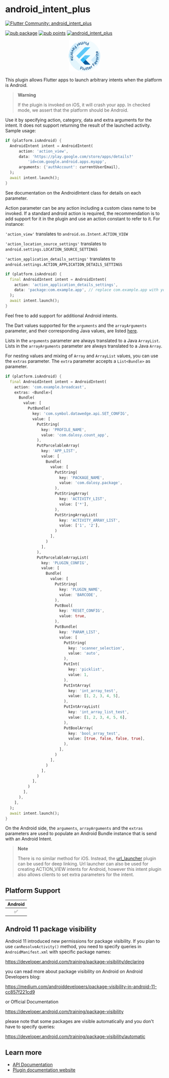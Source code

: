 # android_intent_plus

[![Flutter Community: android_intent_plus](https://fluttercommunity.dev/_github/header/android_intent_plus)](https://github.com/fluttercommunity/community)

[![pub package](https://img.shields.io/pub/v/android_intent_plus.svg)](https://pub.dev/packages/android_intent_plus)
[![pub points](https://img.shields.io/pub/points/android_intent_plus?color=2E8B57&label=pub%20points)](https://pub.dev/packages/android_intent_plus/score)
[![android_intent_plus](https://github.com/fluttercommunity/plus_plugins/actions/workflows/android_intent_plus.yaml/badge.svg)](https://github.com/fluttercommunity/plus_plugins/actions/workflows/android_intent_plus.yaml)

<center><a href="https://flutter.dev/docs/development/packages-and-plugins/favorites" target="_blank" rel="noreferrer noopener"><img src="../../website/static/img/flutter-favorite-badge.png" width="100" alt="build"></a></center>

This plugin allows Flutter apps to launch arbitrary intents when the platform is Android.

> **Warning**
>
> If the plugin is invoked on iOS, it will crash your app. In checked mode, we assert that the platform should be Android.

Use it by specifying action, category, data and extra arguments for the intent.
It does not support returning the result of the launched activity. Sample usage:

```dart
if (platform.isAndroid) {
  AndroidIntent intent = AndroidIntent(
      action: 'action_view',
      data: 'https://play.google.com/store/apps/details?'
          'id=com.google.android.apps.myapp',
      arguments: {'authAccount': currentUserEmail},
  );
  await intent.launch();
}
```

See documentation on the AndroidIntent class for details on each parameter.

Action parameter can be any action including a custom class name to be invoked.
If a standard android action is required, the recommendation is to add support
for it in the plugin and use an action constant to refer to it. For instance:

`'action_view'` translates to `android.os.Intent.ACTION_VIEW`

`'action_location_source_settings'` translates to `android.settings.LOCATION_SOURCE_SETTINGS`

`'action_application_details_settings'` translates to `android.settings.ACTION_APPLICATION_DETAILS_SETTINGS`

```dart
if (platform.isAndroid) {
  final AndroidIntent intent = AndroidIntent(
    action: 'action_application_details_settings',
    data: 'package:com.example.app', // replace com.example.app with your applicationId
  );
  await intent.launch();
}

```

Feel free to add support for additional Android intents.

The Dart values supported for the `arguments` and the `arrayArguments` parameter, and their corresponding Java values, are listed [here](https://flutter.dev/platform-channels/#codec).

Lists in the `arguments` parameter are always translated to a Java `ArrayList`. Lists in the `arrayArguments` parameter are always translated to a Java `Array`.

For nesting values and mixing of `Array` and `ArrayList` values, you can use the `extras` parameter. The `extra` parameter accepts a `List<Bundle>` as parameter.

```dart
if (platform.isAndroid) {
  final AndroidIntent intent = AndroidIntent(
    action: 'com.example.broadcast',
    extras: <Bundle>[
      Bundle(
        value: [
          PutBundle(
            key: 'com.symbol.datawedge.api.SET_CONFIG',
            value: [
              PutString(
                key: 'PROFILE_NAME',
                value: 'com.dalosy.count_app',
              ),
              PutParcelableArray(
                key: 'APP_LIST',
                value: [
                  Bundle(
                    value: [
                      PutString(
                        key: 'PACKAGE_NAME',
                        value: 'com.dalosy.package',
                      ),
                      PutStringArray(
                        key: 'ACTIVITY_LIST',
                        value: ['*'],
                      ),
                      PutStringArrayList(
                        key: 'ACTIVITY_ARRAY_LIST',
                        value: ['1', '2'],
                      )
                    ],
                  )
                ],
              ),
              PutParcelableArrayList(
                key: 'PLUGIN_CONFIG',
                value: [
                  Bundle(
                    value: [
                      PutString(
                        key: 'PLUGIN_NAME',
                        value: 'BARCODE',
                      ),
                      PutBool(
                        key: 'RESET_CONFIG',
                        value: true,
                      ),
                      PutBundle(
                        key: 'PARAM_LIST',
                        value: [
                          PutString(
                            key: 'scanner_selection',
                            value: 'auto',
                          ),
                          PutInt(
                            key: 'picklist',
                            value: 1,
                          ),
                          PutIntArray(
                            key: 'int_array_test',
                            value: [1, 2, 3, 4, 5],
                          ),
                          PutIntArrayList(
                            key: 'int_array_list_test',
                            value: [1, 2, 3, 4, 5, 6],
                          ),
                          PutBoolArray(
                            key: 'bool_array_test',
                            value: [true, false, false, true],
                          ),
                        ],
                      )
                    ],
                  )
                ],
              )
            ],
          )
        ],
      ),
    ],
  );
  await intent.launch();
}
```

On the Android side, the `arguments`, `arrayArguments` and the `extras` parameters are used to populate an Android Bundle instance that is send with an Android Intent.

> **Note**
>
> There is no similar method for iOS. Instead, the
> [url_launcher](https://pub.dartlang.org/packages/url_launcher) plugin
> can be used for deep linking. Url launcher can also be used for creating
> ACTION_VIEW intents for Android, however this intent plugin also allows
> clients to set extra parameters for the intent.

## Platform Support

| Android |
| :-----: |
|   ✅    |

## Android 11 package visibility

Android 11 introduced new permissions for package visibility.
If you plan to use `canResolveActivity()` method, you need to specify queries in `AndroidManifest.xml` with specific package names:

https://developer.android.com/training/package-visibility/declaring

you can read more about package visibility on Android on Android Developers blog:

https://medium.com/androiddevelopers/package-visibility-in-android-11-cc857f221cd9

or Official Documentation

https://developer.android.com/training/package-visibility

please note that some packages are visible automatically and you don't have to specify queries:

https://developer.android.com/training/package-visibility/automatic

## Learn more

- [API Documentation](https://pub.dev/documentation/android_intent_plus/latest/)
- [Plugin documentation website](https://plus.fluttercommunity.dev/docs/android_intent_plus/overview)
